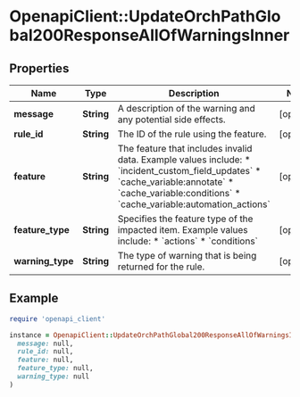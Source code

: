 # OpenapiClient::UpdateOrchPathGlobal200ResponseAllOfWarningsInner

## Properties

| Name | Type | Description | Notes |
| ---- | ---- | ----------- | ----- |
| **message** | **String** | A description of the warning and any potential side effects. | [optional] |
| **rule_id** | **String** | The ID of the rule using the feature. | [optional] |
| **feature** | **String** | The feature that includes invalid data.  Example values include:   * &#x60;incident_custom_field_updates&#x60;   * &#x60;cache_variable:annotate&#x60;   * &#x60;cache_variable:conditions&#x60;   * &#x60;cache_variable:automation_actions&#x60;  | [optional] |
| **feature_type** | **String** | Specifies the feature type of the impacted item.  Example values include:   * &#x60;actions&#x60;   * &#x60;conditions&#x60;  | [optional] |
| **warning_type** | **String** | The type of warning that is being returned for the rule. | [optional] |

## Example

```ruby
require 'openapi_client'

instance = OpenapiClient::UpdateOrchPathGlobal200ResponseAllOfWarningsInner.new(
  message: null,
  rule_id: null,
  feature: null,
  feature_type: null,
  warning_type: null
)
```

